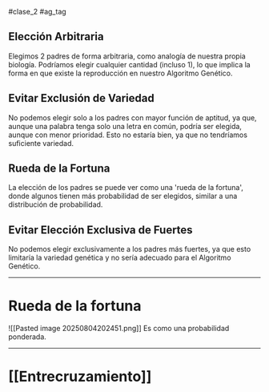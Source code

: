 #clase_2 #ag_tag 
## Elección Arbitraria
Elegimos 2 padres de forma arbitraria, como analogía de nuestra propia biología. Podríamos elegir cualquier cantidad (incluso 1), lo que implica la forma en que existe la reproducción en nuestro Algoritmo Genético.
## Evitar Exclusión de Variedad
No podemos elegir solo a los padres con mayor función de aptitud, ya que, aunque una palabra tenga solo una letra en común, podría ser elegida, aunque con menor prioridad. Esto no estaría bien, ya que no tendríamos suficiente variedad.
## Rueda de la Fortuna
La elección de los padres se puede ver como una 'rueda de la fortuna', donde algunos tienen más probabilidad de ser elegidos, similar a una distribución de probabilidad.
## Evitar Elección Exclusiva de Fuertes
No podemos elegir exclusivamente a los padres más fuertes, ya que esto limitaría la variedad genética y no sería adecuado para el Algoritmo Genético.

---
# Rueda de la fortuna

![[Pasted image 20250804202451.png]]
Es como una probabilidad ponderada.

---
# [[Entrecruzamiento]]


